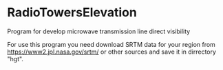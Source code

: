 # RadioTowersElevation
Program for develop microwave transmission line direct visibility

For use this program you need download SRTM data for your region from https://www2.jpl.nasa.gov/srtm/ or other sources and save it in dirrectory "hgt".
